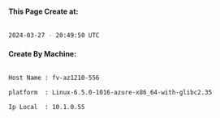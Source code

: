 
   
#### This Page Create at:

```bash

2024-03-27 - 20:49:50 UTC

```

#### Create By Machine:

```bash

Host Name : fv-az1210-556

platform  : Linux-6.5.0-1016-azure-x86_64-with-glibc2.35

Ip Local  : 10.1.0.55

```

